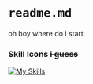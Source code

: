 # `readme.md`  
oh boy where do i start.  
### Skill Icons ~~i guess~~  
[![My Skills](https://skillicons.dev/icons?i=css,html,dotnet,raspberrypi,md&theme=dark)](https://skillicons.dev)
